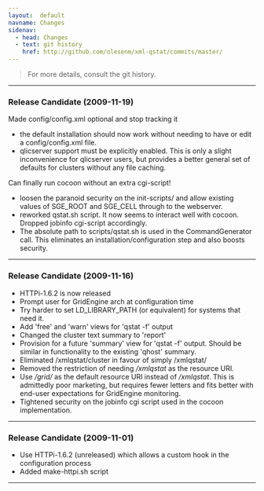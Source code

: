 ```yaml
---
layout:  default
navname: Changes
sidenav:
  - head: Changes
  - text: git history
    href: http://github.com/olesenm/xml-qstat/commits/master/
---
```


> For more details, consult the git history.

---------------
### Release Candidate (2009-11-19)

Made config/config.xml optional and stop tracking it

- the default installation should now work without needing to have
  or edit a config/config.xml file.
- qlicserver support must be explicitly enabled. This is only a slight
  inconvenience for qlicserver users, but provides a better general set of
  defaults for clusters without any file caching.

Can finally run cocoon without an extra cgi-script!

- loosen the paranoid security on the init-scripts/ and allow
  existing values of SGE_ROOT and SGE_CELL through to the webserver.
- reworked qstat.sh script. It now seems to interact well with cocoon.
  Dropped jobinfo cgi-script accordingly.
- The absolute path to scripts/qstat.sh is used in the CommandGenerator
  call. This eliminates an installation/configuration step and also boosts
  security.

---------------
### Release Candidate (2009-11-16)

- HTTPi-1.6.2 is now released
- Prompt user for GridEngine arch at configuration time
- Try harder to set LD_LIBRARY_PATH (or equivalent) for systems that
  need it.
- Add 'free' and 'warn' views for 'qstat -f' output
- Changed the cluster text summary to 'report'
- Provision for a future 'summary' view for 'qstat -f' output.
  Should be similar in functionality to the existing 'qhost' summary.
- Eliminated /xmlqstat/cluster in favour of simply /xmlqstat/
- Removed the restriction of needing */xmlqstat* as the resource URI.
- Use */grid/* as the default resource URI instead of */xmlqstat*. This is
  admittedly poor marketing, but requires fewer letters and fits better with
  end-user expectations for GridEngine monitoring.
- Tightened security on the jobinfo cgi script used in the cocoon
  implementation.

---------------
### Release Candidate (2009-11-01)

- Use HTTPi-1.6.2 (unreleased) which allows a custom hook in the
  configuration process
- Added make-httpi.sh script

---------------

